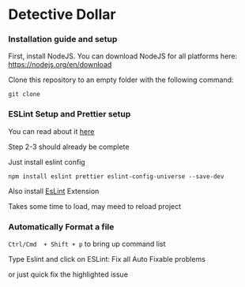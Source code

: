 # Detective Dollar

### Installation guide and setup
First, install NodeJS. You can download NodeJS for all platforms here:
https://nodejs.org/en/download

Clone this repository to an empty folder with the following command:
```
git clone
``` 

### ESLint Setup and Prettier setup
You can read about it [here](https://docs.expo.dev/guides/using-eslint/)

Step 2-3 should already be complete

Just install eslint config

`npm install eslint prettier eslint-config-universe --save-dev` 

Also install [EsLint](https://marketplace.visualstudio.com/items?itemName=dbaeumer.vscode-eslint) Extension 

Takes some time to load, may meed to reload project


### Automatically Format a file

`Ctrl/Cmd  + Shift + p` to bring up command list

Type Eslint and click on ESLint: Fix all Auto Fixable problems

or just quick fix the highlighted issue
     